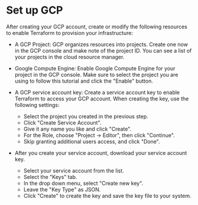 # Set up GCP

After creating your GCP account, create or modify the following resources to enable Terraform to provision your
infrastructure:

- A GCP Project: GCP organizes resources into projects. Create one now in the GCP console and make note of the project
  ID. You can see a list of your projects in the cloud resource manager.

- Google Compute Engine: Enable Google Compute Engine for your project in the GCP console. Make sure to select the
  project you are using to follow this tutorial and click the "Enable" button.

- A GCP service account key: Create a service account key to enable Terraform to access your GCP account. When creating
  the key, use the following settings:
    - Select the project you created in the previous step.
    - Click "Create Service Account".
    - Give it any name you like and click "Create".
    - For the Role, choose "Project -> Editor", then click "Continue".
    - Skip granting additional users access, and click "Done".

- After you create your service account, download your service account key.
    - Select your service account from the list.
    - Select the "Keys" tab.
    - In the drop down menu, select "Create new key".
    - Leave the "Key Type" as JSON.
    - Click "Create" to create the key and save the key file to your system.
